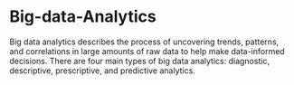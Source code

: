 # Big-data-Analytics
Big data analytics describes the process of uncovering trends, patterns, and correlations in large amounts of raw data to help make data-informed decisions.
There are four main types of big data analytics: 
diagnostic, 
descriptive, 
prescriptive, and 
predictive analytics.
